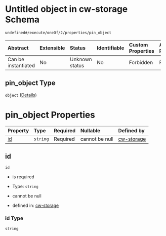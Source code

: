 # Untitled object in cw-storage Schema

```txt
undefined#/execute/oneOf/2/properties/pin_object
```

| Abstract            | Extensible | Status         | Identifiable | Custom Properties | Additional Properties | Access Restrictions | Defined In                                                         |
| :------------------ | :--------- | :------------- | :----------- | :---------------- | :-------------------- | :------------------ | :----------------------------------------------------------------- |
| Can be instantiated | No         | Unknown status | No           | Forbidden         | Forbidden             | none                | [cw-storage.json\*](schema/cw-storage.json "open original schema") |

## pin\_object Type

`object` ([Details](cw-storage-executemsg-oneof-pinobject-properties-pin_object.md))

# pin\_object Properties

| Property  | Type     | Required | Nullable       | Defined by                                                                                                                                                  |
| :-------- | :------- | :------- | :------------- | :---------------------------------------------------------------------------------------------------------------------------------------------------------- |
| [id](#id) | `string` | Required | cannot be null | [cw-storage](cw-storage-executemsg-oneof-pinobject-properties-pin_object-properties-id.md "undefined#/execute/oneOf/2/properties/pin_object/properties/id") |

## id

`id`

* is required

* Type: `string`

* cannot be null

* defined in: [cw-storage](cw-storage-executemsg-oneof-pinobject-properties-pin_object-properties-id.md "undefined#/execute/oneOf/2/properties/pin_object/properties/id")

### id Type

`string`
